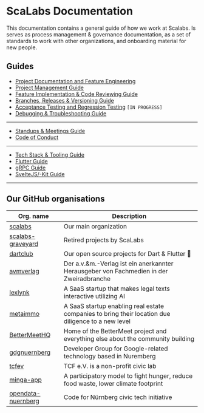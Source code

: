 # ScaLabs Documentation

This documentation contains a general guide of how we work at Scalabs. Is serves as process management & governance documentation, as a set of standards to work with other organizations, and onboarding material for new people.

## Guides

- [Project Documentation and Feature Engineering](https://github.com/scalabs/documentation/blob/main/guides/project-documentation.md)
- [Project Management Guide](https://github.com/scalabs/documentation/blob/main/guides/project-manangement.md)
- [Feature Implementation & Code Reviewing Guide](https://github.com/scalabs/documentation/blob/main/guides/feature-impl-code-review.md)
- [Branches, Releases & Versioning Guide](https://github.com/scalabs/documentation/blob/main/guides/branches-releases-versioning.md)
- [Acceptance Testing and Regression Testing](./#) `[IN PROGRESS]`
- [Debugging & Troubleshooting Guide](https://github.com/scalabs/documentation/blob/main/guides/debugging.md)

---

- [Standups & Meetings Guide](https://github.com/scalabs/documentation/blob/main/guides/standups-meetings.md)
- [Code of Conduct](https://github.com/scalabs/documentation/blob/main/CODE-OF-CONDUCT.md)

---

- [Tech Stack & Tooling Guide](https://github.com/scalabs/documentation/blob/main/guides/tech-stack-tooling.md)
- [Flutter Guide](https://github.com/scalabs/documentation/blob/main/guides/flutter.md)
- [gRPC Guide](https://github.com/scalabs/documentation/blob/main/guides/grpc.md)
- [SvelteJS/-Kit Guide](https://github.com/scalabs/documentation/blob/main/guides/svelte.md)

---

## Our GitHub organisations

| Org. name                                                   | Description                                                                                        |
| ----------------------------------------------------------- | -------------------------------------------------------------------------------------------------- |
| [scalabs](https://github.com/scalabs)                       | Our main organization                                                                              |
| [scalabs-graveyard](https://github.com/scalabs-graveyard)   | Retired projects by ScaLabs                                                                        |
| [dartclub](https://github.com/dartclub)                     | Our open source projects for Dart & Flutter :blue_heart:                                           |
| [avmverlag](https://github.com/avmverlag)                   | Der a.v.&m.-Verlag ist ein anerkannter Herausgeber von Fachmedien in der Zweiradbranche            |
| [lexlynk](https://github.com/lexlynk)                       | A SaaS startup that makes legal texts interactive utilizing AI                                     |
| [metaimmo](https://github.com/metaimmo)                     | A SaaS startup enabling real estate companies to bring their location due diligence to a new level |
| [BetterMeetHQ](https://github.com/BetterMeetHQ)             | Home of the BetterMeet project and everything else about the community building                    |
| [gdgnuernberg](https://github.com/gdgnuernberg)             | Developer Group for Google-related technology based in Nuremberg                                   |
| [tcfev](https://github.com/tcfev)                           | TCF e.V. is a non-profit civic lab                                                                 |
| [minga-app](https://github.com/minga-app)                   | A participatory model to fight hunger, reduce food waste, lower climate footprint                  |
| [opendata-nuernberg](https://github.com/opendata-nuernberg) | Code for Nürnberg civic tech initiative                                                            |
